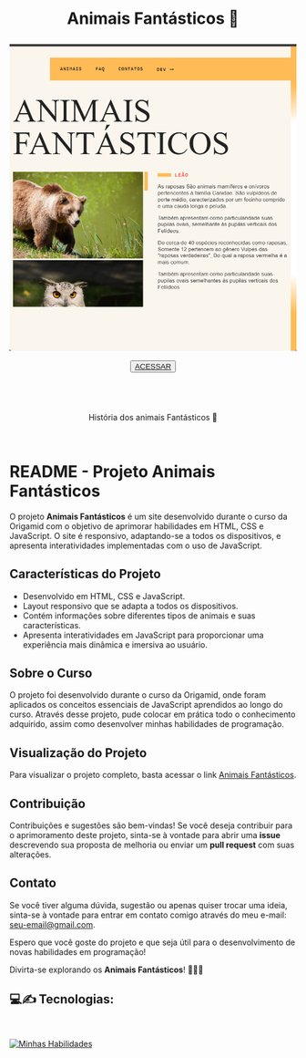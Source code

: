 


 
<h1 align='center'>
    <P font-size='12px'> Animais Fantásticos 🦁 </P>
</h1>



<p align='center'><img src='Captura de tela 2023-11-07 094029.png'></p>


<p align='center'><button ><a href='https://henriquescloud.github.io/FANTASTIC-ANIMALS/animais-fantasticos.html' > ACESSAR </a></button></p><br><h1></h1>

<p align='center'>História dos animais Fantásticos 🦁<p><br>

# README - Projeto Animais Fantásticos

O projeto **Animais Fantásticos** é um site desenvolvido durante o curso da Origamid com o objetivo de aprimorar habilidades em HTML, CSS e JavaScript. O site é responsivo, adaptando-se a todos os dispositivos, e apresenta interatividades implementadas com o uso de JavaScript.

## Características do Projeto

- Desenvolvido em HTML, CSS e JavaScript.
- Layout responsivo que se adapta a todos os dispositivos.
- Contém informações sobre diferentes tipos de animais e suas características.
- Apresenta interatividades em JavaScript para proporcionar uma experiência mais dinâmica e imersiva ao usuário.

## Sobre o Curso

O projeto foi desenvolvido durante o curso da Origamid, onde foram aplicados os conceitos essenciais de JavaScript aprendidos ao longo do curso. Através desse projeto, pude colocar em prática todo o conhecimento adquirido, assim como desenvolver minhas habilidades de programação.

## Visualização do Projeto

Para visualizar o projeto completo, basta acessar o link [Animais Fantásticos](https://seu-link-github.com/animais-fantasticos).

## Contribuição

Contribuições e sugestões são bem-vindas! Se você deseja contribuir para o aprimoramento deste projeto, sinta-se à vontade para abrir uma **issue** descrevendo sua proposta de melhoria ou enviar um **pull request** com suas alterações.

## Contato

Se você tiver alguma dúvida, sugestão ou apenas quiser trocar uma ideia, sinta-se à vontade para entrar em contato comigo através do meu e-mail: [seu-email@gmail.com](mailto:seu-email@gmail.com).

Espero que você goste do projeto e que seja útil para o desenvolvimento de novas habilidades em programação!

Divirta-se explorando os **Animais Fantásticos**! 🦁🐼🐍

<h2>
    💻✍️ Tecnologias:
</h2>
<br>

[![Minhas Habilidades](https://skillicons.dev/icons?i=html,css,js)](https://skillicons.dev)

